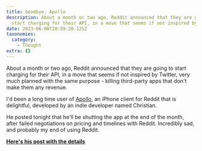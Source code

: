 ```yaml
---
title: Goodbye, Apollo
description: About a month or two ago, Reddit announced that they are going to
  start charging for their API, in a move that seems if not inspired by…
date: 2023-06-08T20:59:20.125Z
taxonomies:
  category:
    - Thought
extra: {}
---
```

About a month or two ago, Reddit announced that they are going to start charging for their API, in a move that seems if not inspired by Twitter, very much planned with the same purpose - killing third-party apps that don't make them any revenue.

I'd been a long time user of [Apollo](https://apolloapp.io/), an iPhone client for Reddit that is delightful, developed by an indie developer named Christian.

He posted tonight that he'll be shutting the app at the end of the month, after failed negotiations on pricing and timelines with Reddit. Incredibly sad, and probably my end of using Reddit.

**[Here's his post with the details](https://reddit.com/r/apolloapp/comments/144f6xm/apollo_will_close_down_on_june_30th_reddits/)**